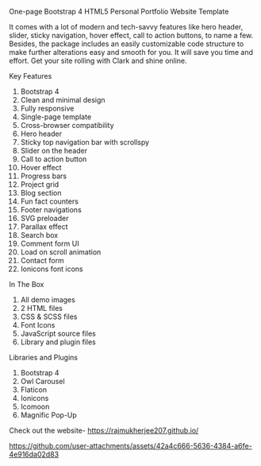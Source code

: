 One-page Bootstrap 4 HTML5 Personal Portfolio Website Template

It comes with a lot of modern and tech-savvy features like hero header, slider, sticky navigation, hover effect, call to action buttons, to name a few. Besides, the package includes an easily customizable code structure to make further alterations easy and smooth for you. It will save you time and effort. Get your site rolling with Clark and shine online.

 
Key Features

1.    Bootstrap 4
2.    Clean and minimal design
3.    Fully responsive
4.    Single-page template
5.    Cross-browser compatibility
6.    Hero header
7.    Sticky top navigation bar with scrollspy
8.    Slider on the header
9.    Call to action button
10.    Hover effect
11.    Progress bars
12.    Project grid
13.    Blog section
14.    Fun fact counters
15.    Footer navigations
16.    SVG preloader
17.    Parallax effect
18.    Search box
19.    Comment form UI
20.    Load on scroll animation
21.    Contact form
22.    Ionicons font icons
   

 
In The Box

1.    All demo images
2.    2 HTML files
3.    CSS & SCSS files
4.    Font Icons
5.    JavaScript source files
6.    Library and plugin files


 
Libraries and Plugins

   1. Bootstrap 4
   2. Owl Carousel
   3. Flaticon
   4. Ionicons
   5. Icomoon
   6. Magnific Pop-Up


Check out the website- https://rajmukherjee207.github.io/

https://github.com/user-attachments/assets/42a4c666-5636-4384-a6fe-4e916da02d83
